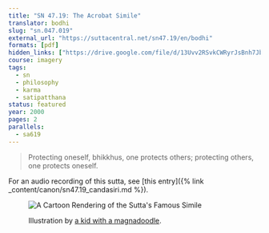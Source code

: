 ```yaml
---
title: "SN 47.19: The Acrobat Simile"
translator: bodhi
slug: "sn.047.019"
external_url: "https://suttacentral.net/sn47.19/en/bodhi"
formats: [pdf]
hidden_links: ["https://drive.google.com/file/d/13Uvv2RSvkCWRyrJsBnh7Jbq9lze9jZSS"]
course: imagery
tags:
  - sn
  - philosophy
  - karma
  - satipatthana
status: featured
year: 2000
pages: 2
parallels:
  - sa619
---
```


> Protecting oneself, bhikkhus, one protects others; protecting others, one protects oneself.

For an audio recording of this sutta, see [this entry]({% link _content/canon/sn47.19_candasiri.md %}).

<figure><img src="https://www.buddhistuniversity.net/imgs/SN47_19.png" alt="A Cartoon Rendering of the Sutta's Famous Simile">
<figcaption><p class="attribution">Illustration by <a href="https://discourse.suttacentral.net/t/sutta-promos-visual-mnemonics/20142/7?u=khemarato.bhikkhu" target="_blank">a kid with a magnadoodle</a>.</p></figcaption></figure>
